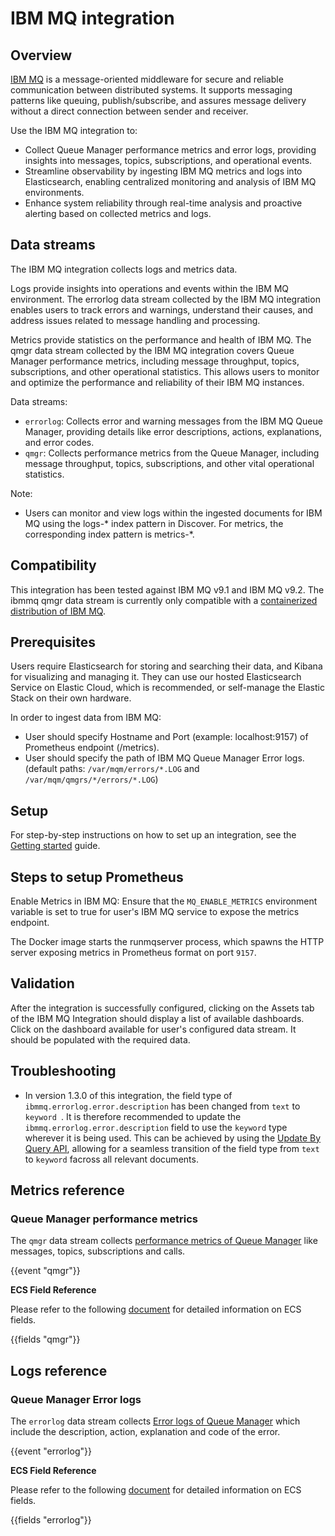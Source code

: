 # IBM MQ integration

## Overview

[IBM MQ](https://www.ibm.com/docs/en/ibm-mq) is a message-oriented middleware for secure and reliable communication between distributed systems. It supports messaging patterns like queuing, publish/subscribe, and assures message delivery without a direct connection between sender and receiver.

Use the IBM MQ integration to:

- Collect Queue Manager performance metrics and error logs, providing insights into messages, topics, subscriptions, and operational events.
- Streamline observability by ingesting IBM MQ metrics and logs into Elasticsearch, enabling centralized monitoring and analysis of IBM MQ environments.
- Enhance system reliability through real-time analysis and proactive alerting based on collected metrics and logs.

## Data streams

The IBM MQ integration collects logs and metrics data.

Logs provide insights into operations and events within the IBM MQ environment. The errorlog data stream collected by the IBM MQ integration enables users to track errors and warnings, understand their causes, and address issues related to message handling and processing.

Metrics provide statistics on the performance and health of IBM MQ. The qmgr data stream collected by the IBM MQ integration covers Queue Manager performance metrics, including message throughput, topics, subscriptions, and other operational statistics. This allows users to monitor and optimize the performance and reliability of their IBM MQ instances.

Data streams:

- `errorlog`: Collects error and warning messages from the IBM MQ Queue Manager, providing details like error descriptions, actions, explanations, and error codes.
- `qmgr`: Collects performance metrics from the Queue Manager, including message throughput, topics, subscriptions, and other vital operational statistics.

Note:
- Users can monitor and view logs within the ingested documents for IBM MQ using the logs-* index pattern in Discover. For metrics, the corresponding index pattern is metrics-*.

## Compatibility

This integration has been tested against IBM MQ v9.1 and IBM MQ v9.2. The ibmmq qmgr data stream is currently only compatible with a [containerized distribution of IBM MQ](https://hub.docker.com/r/ibmcom/mq). 

## Prerequisites

Users require Elasticsearch for storing and searching their data, and Kibana for visualizing and managing it. They can use our hosted Elasticsearch Service on Elastic Cloud, which is recommended, or self-manage the Elastic Stack on their own hardware.

In order to ingest data from IBM MQ:

- User should specify Hostname and Port (example: localhost:9157) of Prometheus endpoint (/metrics).
- User should specify the path of IBM MQ Queue Manager Error logs. (default paths: `/var/mqm/errors/*.LOG` and `/var/mqm/qmgrs/*/errors/*.LOG`)

## Setup

For step-by-step instructions on how to set up an integration, see the [Getting started](https://www.elastic.co/guide/en/welcome-to-elastic/current/getting-started-observability.html) guide.

## Steps to setup Prometheus

Enable Metrics in IBM MQ: Ensure that the `MQ_ENABLE_METRICS` environment variable is set to true for user's IBM MQ service to expose the metrics endpoint.

The Docker image starts the runmqserver process, which spawns the HTTP server exposing metrics in Prometheus format on port `9157`.

## Validation

After the integration is successfully configured, clicking on the Assets tab of the IBM MQ Integration should display a list of available dashboards. Click on the dashboard available for user's configured data stream. It should be populated with the required data.

## Troubleshooting

- In version 1.3.0 of this integration, the field type of `ibmmq.errorlog.error.description` has been changed from `text` to `keyword `. It is therefore recommended to update the `ibmmq.errorlog.error.description` field to use the `keyword` type wherever it is being used. This can be achieved by using the [Update By Query API](https://www.elastic.co/guide/en/elasticsearch/reference/current/docs-update-by-query.html#docs-update-by-query-api-ingest-pipeline), allowing for a seamless transition of the field type from  `text` to `keyword` facross all relevant documents.

## Metrics reference

### Queue Manager performance metrics

The `qmgr` data stream collects [performance metrics of Queue Manager](https://www.ibm.com/docs/en/ibm-mq/9.2?topic=operator-metrics-published-when-using-mq) like messages, topics, subscriptions and calls.

{{event "qmgr"}}

**ECS Field Reference**

Please refer to the following [document](https://www.elastic.co/guide/en/ecs/current/ecs-field-reference.html) for detailed information on ECS fields.

{{fields "qmgr"}}

## Logs reference

### Queue Manager Error logs

The `errorlog` data stream collects [Error logs of Queue Manager](https://www.site24x7.com/help/log-management/ibm-mq-error-logs.html) which include the description, action, explanation and code of the error.

{{event "errorlog"}}

**ECS Field Reference**

Please refer to the following [document](https://www.elastic.co/guide/en/ecs/current/ecs-field-reference.html) for detailed information on ECS fields.

{{fields "errorlog"}}
